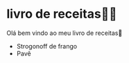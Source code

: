 # livro de receitas:man_cook:

Olá bem vindo ao meu livro de receitas:wave:

- Strogonoff de frango
- Pavê
